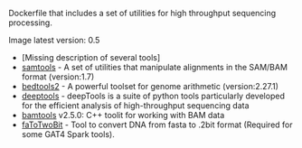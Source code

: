 Dockerfile that includes a set of utilities for high throughput sequencing processing.

Image latest version: 0.5 
- [Missing description of several tools]
- [samtools](https://github.com/samtools/samtools) - A set of utilities that manipulate alignments in the SAM/BAM format (version:1.7)
- [bedtools2](https://github.com/arq5x/bedtools2) - A powerful toolset for genome arithmetic (version:2.27.1)
- [deeptools](https://deeptools.readthedocs.io/en/latest/) - deepTools is a suite of python tools particularly developed for the efficient analysis of high-throughput sequencing data
- [bamtools](https://github.com/pezmaster31/bamtools) v2.5.0: C++ toolit for working with BAM data
- [faToTwoBit](https://genome.ucsc.edu/goldenpath/help/blatSpec.html#faToTwoBitUsage) - Tool to convert DNA from fasta to .2bit format (Required for some GAT4 Spark tools).
